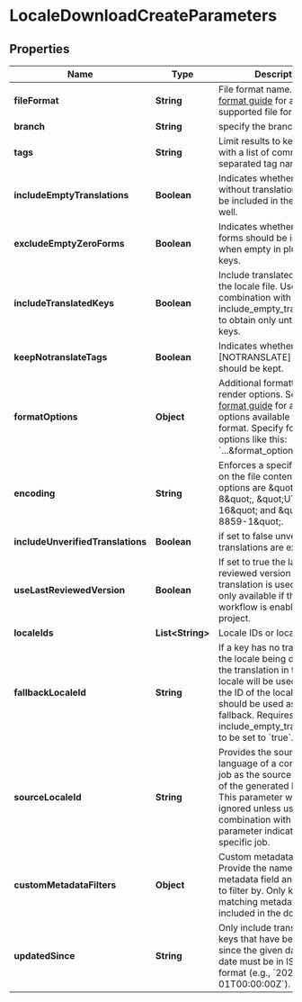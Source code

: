 

# LocaleDownloadCreateParameters

## Properties

Name | Type | Description | Notes
------------ | ------------- | ------------- | -------------
**fileFormat** | **String** | File format name. See the [format guide](https://support.phrase.com/hc/en-us/sections/6111343326364) for all supported file formats. | 
**branch** | **String** | specify the branch to use |  [optional]
**tags** | **String** | Limit results to keys tagged with a list of comma separated tag names. |  [optional]
**includeEmptyTranslations** | **Boolean** | Indicates whether keys without translations should be included in the output as well. |  [optional]
**excludeEmptyZeroForms** | **Boolean** | Indicates whether zero forms should be included when empty in pluralized keys. |  [optional]
**includeTranslatedKeys** | **Boolean** | Include translated keys in the locale file. Use in combination with include_empty_translations to obtain only untranslated keys. |  [optional]
**keepNotranslateTags** | **Boolean** | Indicates whether [NOTRANSLATE] tags should be kept. |  [optional]
**formatOptions** | **Object** | Additional formatting and render options. See the [format guide](https://support.phrase.com/hc/en-us/sections/6111343326364) for a list of options available for each format. Specify format options like this: &#x60;...&amp;format_options[foo]&#x3D;bar&#x60; |  [optional]
**encoding** | **String** | Enforces a specific encoding on the file contents. Valid options are \&quot;UTF-8\&quot;, \&quot;UTF-16\&quot; and \&quot;ISO-8859-1\&quot;. |  [optional]
**includeUnverifiedTranslations** | **Boolean** | if set to false unverified translations are excluded |  [optional]
**useLastReviewedVersion** | **Boolean** | If set to true the last reviewed version of a translation is used. This is only available if the review workflow is enabled for the project. |  [optional]
**localeIds** | **List&lt;String&gt;** | Locale IDs or locale names |  [optional]
**fallbackLocaleId** | **String** | If a key has no translation in the locale being downloaded the translation in the fallback locale will be used. Provide the ID of the locale that should be used as the fallback. Requires include_empty_translations to be set to &#x60;true&#x60;. |  [optional]
**sourceLocaleId** | **String** | Provides the source language of a corresponding job as the source language of the generated locale file. This parameter will be ignored unless used in combination with a &#x60;tag&#x60; parameter indicating a specific job. |  [optional]
**customMetadataFilters** | **Object** | Custom metadata filters. Provide the name of the metadata field and the value to filter by. Only keys with matching metadata will be included in the download.  |  [optional]
**updatedSince** | **String** | Only include translations and keys that have been updated since the given date. The date must be in ISO 8601 format (e.g., &#x60;2023-01-01T00:00:00Z&#x60;).  |  [optional]



